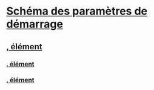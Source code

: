 # [Schéma des paramètres de démarrage](index.md)
## [<startup>, élément](startup-element.md)
### [<requiredRuntime>, élément](requiredruntime-element.md)
### [<supportedRuntime>, élément](supportedruntime-element.md)
